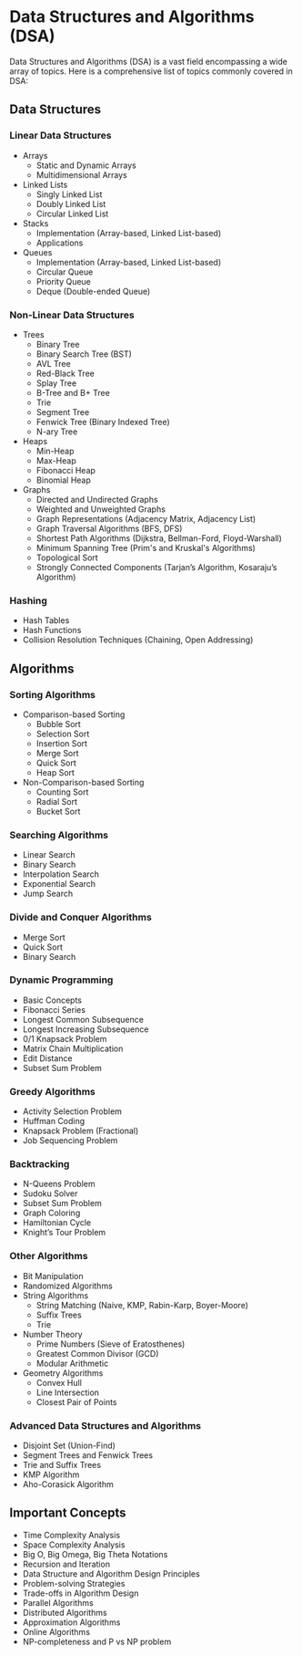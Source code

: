 # Data Structures and Algorithms (DSA)

Data Structures and Algorithms (DSA) is a vast field encompassing a wide array of topics. Here is a comprehensive list of topics commonly covered in DSA:

## Data Structures

### Linear Data Structures
- Arrays
  - Static and Dynamic Arrays
  - Multidimensional Arrays
- Linked Lists
  - Singly Linked List
  - Doubly Linked List
  - Circular Linked List
- Stacks
  - Implementation (Array-based, Linked List-based)
  - Applications
- Queues
  - Implementation (Array-based, Linked List-based)
  - Circular Queue
  - Priority Queue
  - Deque (Double-ended Queue)

### Non-Linear Data Structures
- Trees
  - Binary Tree
  - Binary Search Tree (BST)
  - AVL Tree
  - Red-Black Tree
  - Splay Tree
  - B-Tree and B+ Tree
  - Trie
  - Segment Tree
  - Fenwick Tree (Binary Indexed Tree)
  - N-ary Tree
- Heaps
  - Min-Heap
  - Max-Heap
  - Fibonacci Heap
  - Binomial Heap
- Graphs
  - Directed and Undirected Graphs
  - Weighted and Unweighted Graphs
  - Graph Representations (Adjacency Matrix, Adjacency List)
  - Graph Traversal Algorithms (BFS, DFS)
  - Shortest Path Algorithms (Dijkstra, Bellman-Ford, Floyd-Warshall)
  - Minimum Spanning Tree (Prim's and Kruskal's Algorithms)
  - Topological Sort
  - Strongly Connected Components (Tarjan’s Algorithm, Kosaraju’s Algorithm)

### Hashing
- Hash Tables
- Hash Functions
- Collision Resolution Techniques (Chaining, Open Addressing)

## Algorithms

### Sorting Algorithms
- Comparison-based Sorting
  - Bubble Sort
  - Selection Sort
  - Insertion Sort
  - Merge Sort
  - Quick Sort
  - Heap Sort
- Non-Comparison-based Sorting
  - Counting Sort
  - Radial Sort
  - Bucket Sort

### Searching Algorithms
- Linear Search
- Binary Search
- Interpolation Search
- Exponential Search
- Jump Search

### Divide and Conquer Algorithms
- Merge Sort
- Quick Sort
- Binary Search

### Dynamic Programming
- Basic Concepts
- Fibonacci Series
- Longest Common Subsequence
- Longest Increasing Subsequence
- 0/1 Knapsack Problem
- Matrix Chain Multiplication
- Edit Distance
- Subset Sum Problem

### Greedy Algorithms
- Activity Selection Problem
- Huffman Coding
- Knapsack Problem (Fractional)
- Job Sequencing Problem

### Backtracking
- N-Queens Problem
- Sudoku Solver
- Subset Sum Problem
- Graph Coloring
- Hamiltonian Cycle
- Knight’s Tour Problem

### Other Algorithms
- Bit Manipulation
- Randomized Algorithms
- String Algorithms
  - String Matching (Naive, KMP, Rabin-Karp, Boyer-Moore)
  - Suffix Trees
  - Trie
- Number Theory
  - Prime Numbers (Sieve of Eratosthenes)
  - Greatest Common Divisor (GCD)
  - Modular Arithmetic
- Geometry Algorithms
  - Convex Hull
  - Line Intersection
  - Closest Pair of Points

### Advanced Data Structures and Algorithms
- Disjoint Set (Union-Find)
- Segment Trees and Fenwick Trees
- Trie and Suffix Trees
- KMP Algorithm
- Aho-Corasick Algorithm

## Important Concepts

- Time Complexity Analysis
- Space Complexity Analysis
- Big O, Big Omega, Big Theta Notations
- Recursion and Iteration
- Data Structure and Algorithm Design Principles
- Problem-solving Strategies
- Trade-offs in Algorithm Design
- Parallel Algorithms
- Distributed Algorithms
- Approximation Algorithms
- Online Algorithms
- NP-completeness and P vs NP problem
